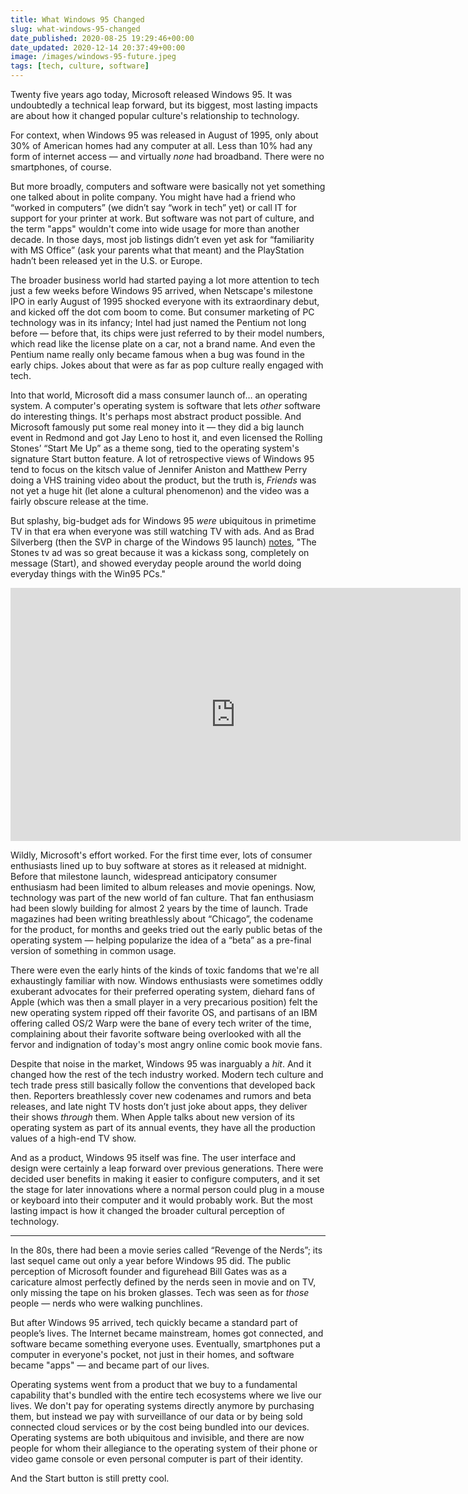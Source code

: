 ```yaml
---
title: What Windows 95 Changed
slug: what-windows-95-changed
date_published: 2020-08-25 19:29:46+00:00
date_updated: 2020-12-14 20:37:49+00:00
image: /images/windows-95-future.jpeg
tags: [tech, culture, software]
---
```

Twenty five years ago today, Microsoft released Windows 95. It was undoubtedly a technical leap forward, but its biggest, most lasting impacts are about how it changed popular culture's relationship to technology.

For context, when Windows 95 was released in August of 1995, only about 30% of American homes had any computer at all. Less than 10% had any form of internet access — and virtually *none* had broadband. There were no smartphones, of course.

But more broadly, computers and software were basically not yet something one talked about in polite company. You might have had a friend who “worked in computers” (we didn’t say “work in tech” yet) or call IT for support for your printer at work. But software was not part of culture, and the term "apps" wouldn't come into wide usage for more than another decade. In those days, most job listings didn’t even yet ask for “familiarity with MS Office” (ask your parents what that meant) and the PlayStation hadn’t been released yet in the U.S. or Europe.

The broader business world had started paying a lot more attention to tech just a few weeks before Windows 95 arrived, when Netscape's milestone IPO in early August of 1995 shocked everyone with its extraordinary debut, and kicked off the dot com boom to come. But consumer marketing of PC technology was in its infancy; Intel had just named the Pentium not long before — before that, its chips were just referred to by their model numbers, which read like the license plate on a car, not a brand name. And even the Pentium name really only became famous when a bug was found in the early chips. Jokes about that were as far as pop culture really engaged with tech. 

Into that world, Microsoft did a mass consumer launch of… an operating system. A computer's operating system is software that lets *other* software do interesting things. It's perhaps most abstract product possible. And Microsoft famously put some real money into it — they did a big launch event in Redmond and got Jay Leno to host it, and even licensed the Rolling Stones’ “Start Me Up” as a theme song, tied to the operating system's signature Start button feature. A lot of retrospective views of Windows 95 tend to focus on the kitsch value of Jennifer Aniston and Matthew Perry doing a VHS training video about the product, but the truth is, *Friends* was not yet a huge hit (let alone a cultural phenomenon) and the video was a fairly obscure release at the time.

But splashy, big-budget ads for Windows 95 *were* ubiquitous in primetime TV in that era when everyone was still watching TV with ads. And as Brad Silverberg (then the SVP in charge of the Windows 95 launch) [notes](https://twitter.com/bradsilverberg/status/1298086999174205440), "The Stones tv ad was so great because it was a kickass song, completely on message (Start), and showed everyday people around the world doing everyday things with the Win95 PCs."

<iframe width="720" height="405" src="https://www.youtube.com/embed/BNzWyQPIpVg" title="" frameborder="0" allow="accelerometer; autoplay; clipboard-write; encrypted-media; gyroscope; picture-in-picture" allowfullscreen></iframe>

Wildly, Microsoft's effort worked. For the first time ever, lots of consumer enthusiasts lined up to buy software at stores as it released at midnight. Before that milestone launch, widespread anticipatory consumer enthusiasm had been limited to album releases and movie openings. Now, technology was part of the new world of fan culture. That fan enthusiasm had been slowly building for almost 2 years by the time of launch. Trade magazines had been writing breathlessly about “Chicago”, the codename for the product, for months and geeks tried out the early public betas of the operating system — helping popularize the idea of a “beta” as a pre-final version of something in common usage.

There were even the early hints of the kinds of toxic fandoms that we're all exhaustingly familiar with now. Windows enthusiasts were sometimes oddly exuberant advocates for their preferred operating system, diehard fans of Apple (which was then a small player in a very precarious position) felt the new operating system ripped off their favorite OS, and partisans of an IBM offering called OS/2 Warp were the bane of every tech writer of the time, complaining about their favorite software being overlooked with all the fervor and indignation of today's most angry online comic book movie fans.

Despite that noise in the market, Windows 95 was inarguably a *hit*. And it changed how the rest of the tech industry worked. Modern tech culture and tech trade press still basically follow the conventions that developed back then. Reporters breathlessly cover new codenames and rumors and beta releases, and late night TV hosts don’t just joke about apps, they deliver their shows *through* them. When Apple talks about new version of its operating system as part of its annual events, they have all the production values of a high-end TV show.

And as a product, Windows 95 itself was fine. The user interface and design were certainly a leap forward over previous generations. There were decided user benefits in making it easier to configure computers, and it set the stage for later innovations where a normal person could plug in a mouse or keyboard into their computer and it would probably work. But the most lasting impact is how it changed the broader cultural perception of technology.

---

In the 80s, there had been a movie series called “Revenge of the Nerds”; its last sequel came out only a year before Windows 95 did. The public perception of Microsoft founder and figurehead Bill Gates was as a caricature almost perfectly defined by the nerds seen in movie and on TV, only missing the tape on his broken glasses. Tech was seen as for *those* people — nerds who were walking punchlines.

But after Windows 95 arrived, tech quickly became a standard part of people’s lives. The Internet became mainstream, homes got connected, and software became something everyone uses. Eventually, smartphones put a computer in everyone's pocket, not just in their homes, and software became "apps" — and became part of our lives.

Operating systems went from a product that we buy to a fundamental capability that's bundled with the entire tech ecosystems where we live our lives. We don't pay for operating systems directly anymore by purchasing them, but instead we pay with surveillance of our data or by being sold connected cloud services or by the cost being bundled into our devices. Operating systems are both ubiquitous and invisible, and there are now people for whom their allegiance to the operating system of their phone or video game console or even personal computer is part of their identity.

And the Start button is still pretty cool.
